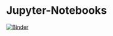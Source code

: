 # Jupyter-Notebooks
[![Binder](https://mybinder.org/badge_logo.svg)](https://mybinder.org/v2/gh/apfelmaennchen/Jupyter-Notebooks/master?filepath=binder%2FIndex.ipynb)
